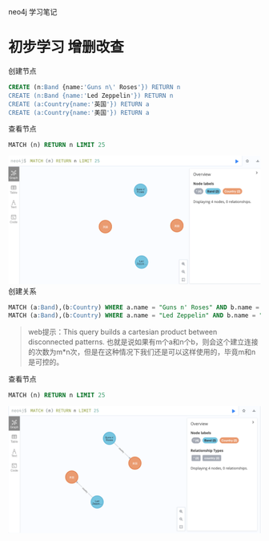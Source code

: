 neo4j 学习笔记

# 初步学习 增删改查

创建节点
```sql
CREATE (n:Band {name:'Guns n\' Roses'}) RETURN n
CREATE (n:Band {name:'Led Zeppelin'}) RETURN n
CREATE (a:Country{name:'英国'}) RETURN a
CREATE (a:Country{name:'美国'}) RETURN a
```
查看节点
```sql
MATCH (n) RETURN n LIMIT 25
```
![image](images/neoMatchP1.png)
创建关系
```sql
MATCH (a:Band),(b:Country) WHERE a.name = "Guns n' Roses" AND b.name = "美国" CREATE (a)-[:country]->(b)
MATCH (a:Band),(b:Country) WHERE a.name = "Led Zeppelin" AND b.name = "英国" CREATE (a)-[:country]->(b)
```
> web提示：This query builds a cartesian product between disconnected patterns.
> 也就是说如果有m个a和n个b，则会这个建立连接的次数为m*n次，但是在这种情况下我们还是可以这样使用的，毕竟m和n是可控的。

查看节点
```sql
MATCH (n) RETURN n LIMIT 25
```
![image](images/neoMatchP2.png)